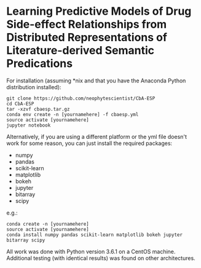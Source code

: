 # Learning Predictive Models of Drug Side-effect Relationships from Distributed Representations of Literature-derived Semantic Predications

For installation (assuming \*nix and that you have the Anaconda Python distribution installed):
```
git clone https://github.com/neophytescientist/CbA-ESP
cd CbA-ESP
tar -xzvf cbaesp.tar.gz
conda env create -n [yournamehere] -f cbaesp.yml
source activate [yournamehere]
jupyter notebook
```

Alternatively, if you are using a different platform or the yml file doesn't work for some reason, you can just install the required packages:
* numpy 
* pandas 
* scikit-learn 
* matplotlib 
* bokeh 
* jupyter 
* bitarray 
* scipy

e.g.:

```
conda create -n [yournamehere]
source activate [yournamehere]
conda install numpy pandas scikit-learn matplotlib bokeh jupyter bitarray scipy
```

All work was done with Python version 3.6.1 on a CentOS machine. Additional testing (with identical results) was found on other architectures.
